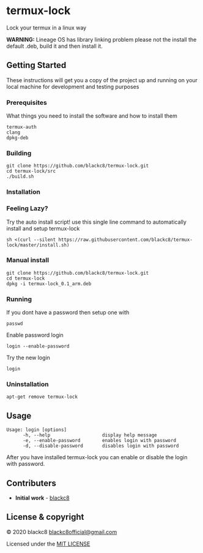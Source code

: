 # termux-lock
Lock your termux in a linux way

**WARNING:** Lineage OS has library linking problem please not the install the default .deb, build it and then install it.

## Getting Started
These instructions will get you a copy of the project up and running on your local machine for development and testing purposes

### Prerequisites 
What things you need to install the software and how to install them
```
termux-auth
clang
dpkg-deb
```

### Building
```
git clone https://github.com/blackc8/termux-lock.git
cd termux-lock/src
./build.sh
```

### Installation
### Feeling Lazy?
Try the auto install script!
use this single line command to automatically install and setup termux-lock

```
sh <(curl --silent https://raw.githubusercontent.com/blackc8/termux-lock/master/install.sh)
```
### Manual install
```
git clone https://github.com/blackc8/termux-lock.git
cd termux-lock
dpkg -i termux-lock_0.1_arm.deb
```

### Running
If you dont have a password then setup one with 
```
passwd
```

Enable password login
```
login --enable-password
```

Try the new login
```
login
```
### Uninstallation 
```
apt-get remove termux-lock
```

## Usage
```
Usage: login [options]
      -h, --help                   display help message
      -e, --enable-password        enables login with password
      -d, --disable-password       disables login with password
```

After you have installed termux-lock you can enable or disable the login with password.

## Contributers
*  **Initial work** - [blackc8](https://github.com/termux-lock)

##  License & copyright
© 2020 blackc8 <blackc8official@gmail.com>

Licensed under the [MIT LICENSE](LICENSE)
